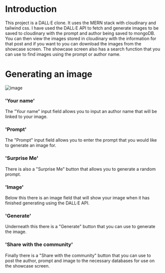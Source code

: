 # Introduction
This project is a DALL·E clone. It uses the MERN stack with cloudinary and tailwind css. I have used the DALL·E API to fetch and generate images to be saved to cloudinary with the prompt and author being saved to mongoDB. You can then view the images stored in cloudinary with the information for that post and if you want to you can download the images from the showcase screen. The showcase screen also has a search function that you can use to find images using the prompt or author name.

# Generating an image
![image](https://user-images.githubusercontent.com/45319805/223137219-74aedd55-4b1e-41b3-be79-fe3a374658db.png)
### 'Your name'
The "Your name" input field allows you to input an author name that will be linked to your image.
### 'Prompt'
The "Prompt" input field allows you to enter the prompt that you would like to generate an image for.
### 'Surprise Me'
There is also a "Surprise Me" button that allows you to generate a random prompt.
### 'Image'
Below this there is an image field that will show your image when it has finished generating using the DALL·E API.
### 'Generate'
Underneath this there is a "Generate" button that you can use to generate the image.
### 'Share with the community'
Finally there is a "Share with the community" button that you can use to post the author, prompt and image to the necessary databases for use on the showcase screen.
